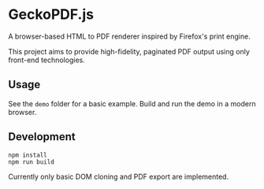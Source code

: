 # GeckoPDF.js

A browser-based HTML to PDF renderer inspired by Firefox's print engine.

This project aims to provide high-fidelity, paginated PDF output using only front-end technologies.

## Usage

See the `demo` folder for a basic example. Build and run the demo in a modern browser.

## Development

```
npm install
npm run build
```

Currently only basic DOM cloning and PDF export are implemented.
